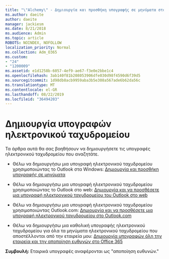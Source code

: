 ```yaml
---
title: "\"Alchemy\" - Δημιουργία και προσθήκη υπογραφής σε μηνύματα στο Outlook"
ms.author: daeite
author: daeite
manager: jackiesm
ms.date: 8/21/2018
ms.audience: Admin
ms.topic: article
ROBOTS: NOINDEX, NOFOLLOW
localization_priority: Normal
ms.collection: Adm_O365
ms.custom:
- "24"
- "1200009"
ms.assetid: e1d1258b-6057-4ef9-ae67-f3e0e2bbe1c4
ms.openlocfilehash: 3ab140f81b208053906dfe030d98f4590d6f39d5
ms.sourcegitcommit: 1d98db8acb9959aba3b5e308a567ade6b62da56c
ms.translationtype: MT
ms.contentlocale: el-GR
ms.lasthandoff: 08/22/2019
ms.locfileid: "36494203"
---
```

# <a name="creating-email-signatures"></a>Δημιουργία υπογραφών ηλεκτρονικού ταχυδρομείου

Τα άρθρα αυτά θα σας βοηθήσουν να δημιουργήσετε τις υπογραφές ηλεκτρονικού ταχυδρομείου που αναζητάτε.
  
- Θέλω να δημιουργήσω μια υπογραφή ηλεκτρονικού ταχυδρομείου χρησιμοποιώντας το Outlook στα Windows: [Δημιουργία και προσθήκη υπογραφής σε μηνύματα](https://support.office.com/article/8ee5d4f4-68fd-464a-a1c1-0e1c80bb27f2.aspx)
  
- Θέλω να δημιουργήσω μια υπογραφή ηλεκτρονικού ταχυδρομείου χρησιμοποιώντας το Outlook στο web: [Δημιουργία και να προσθέσετε μια υπογραφή ηλεκτρονικού ταχυδρομείου του Outlook στο web](https://support.office.com/article/5ff9dcfd-d3f1-447b-b2e9-39f91b074ea3.aspx)

- Θέλω να δημιουργήσω μια υπογραφή ηλεκτρονικού ταχυδρομείου χρησιμοποιώντας Outlook.com: [Δημιουργία και να προσθέσετε μια υπογραφή ηλεκτρονικού ταχυδρομείου στο Outlook.com](https://support.office.com/article/776d9006-abdf-444e-b5b7-a61821dff034.aspx)

- Θέλω να δημιουργήσω μια καθολική υπογραφής ηλεκτρονικού ταχυδρομείου για όλα τα μηνύματα ηλεκτρονικού ταχυδρομείου που αποστέλλονται από την εταιρεία μου: [Δημιουργία υπογραφών όλη την εταιρεία και την αποποίηση ευθυνών στο Office 365](https://support.office.com/article/2d75860f-c527-4352-a7f6-73eba54c0c72.aspx)

 **Συμβουλή:** Εταιρικά υπογραφές αναφέρονται ως "αποποίηση ευθυνών."
  
